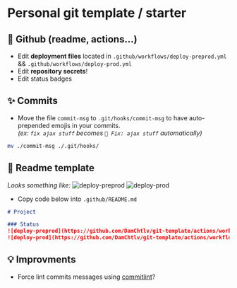 # Personal git template / starter

## 🤖 Github (readme, actions...)
- Edit **deployment files** located in `.github/workflows/deploy-preprod.yml` && `.github/workflows/deploy-prod.yml`
- Edit **repository secrets**!
- Edit status badges

## ✨ Commits
- Move the file `commit-msg` to `.git/hooks/commit-msg` to have auto-prepended emojis in your commits.  
_(ex: `fix ajax stuff` becomes `🐛 Fix: ajax stuff` automatically)_
```sh
mv ./commit-msg ./.git/hooks/
```

## 📖 Readme template
_Looks something like:_
![deploy-preprod](https://github.com/DamChtlv/git-template/actions/workflows/deploy-preprod.yml/badge.svg?branch=release/preprod)
![deploy-prod](https://github.com/DamChtlv/git-template/actions/workflows/deploy-prod.yml/badge.svg?branch=release/prod)
- Copy code below into `.github/README.md`
```md
# Project

### Status
![deploy-preprod](https://github.com/DamChtlv/git-template/actions/workflows/deploy-preprod.yml/badge.svg?branch=release/preprod)
![deploy-prod](https://github.com/DamChtlv/git-template/actions/workflows/deploy-prod.yml/badge.svg?branch=release/prod)
```

## 💡 Improvments
- Force lint commits messages using [commitlint](https://github.com/conventional-changelog/commitlint#what-is-commitlint)?

